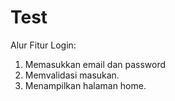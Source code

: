 # Test

Alur Fitur Login:
1. Memasukkan email dan password
2. Memvalidasi masukan.
3. Menampilkan halaman home.
